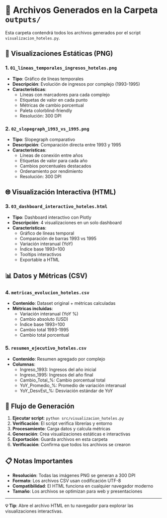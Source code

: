 # 📁 Archivos Generados en la Carpeta `outputs/`

Esta carpeta contendrá todos los archivos generados por el script `visualizacion_hoteles.py`.

## 🎨 Visualizaciones Estáticas (PNG)

### 1. `01_lineas_temporales_ingresos_hoteles.png`
- **Tipo**: Gráfico de líneas temporales
- **Descripción**: Evolución de ingresos por complejo (1993-1995)
- **Características**: 
  - Líneas con marcadores para cada complejo
  - Etiquetas de valor en cada punto
  - Métricas de cambio porcentual
  - Paleta colorblind-friendly
  - Resolución: 300 DPI

### 2. `02_slopegraph_1993_vs_1995.png`
- **Tipo**: Slopegraph comparativo
- **Descripción**: Comparación directa entre 1993 y 1995
- **Características**:
  - Líneas de conexión entre años
  - Etiquetas de valor para cada año
  - Cambios porcentuales destacados
  - Ordenamiento por rendimiento
  - Resolución: 300 DPI

## 🌐 Visualización Interactiva (HTML)

### 3. `03_dashboard_interactivo_hoteles.html`
- **Tipo**: Dashboard interactivo con Plotly
- **Descripción**: 4 visualizaciones en un solo dashboard
- **Características**:
  - Gráfico de líneas temporal
  - Comparación de barras 1993 vs 1995
  - Variación interanual (YoY)
  - Índice base 1993=100
  - Tooltips interactivos
  - Exportable a HTML

## 📊 Datos y Métricas (CSV)

### 4. `metricas_evolucion_hoteles.csv`
- **Contenido**: Dataset original + métricas calculadas
- **Métricas incluidas**:
  - Variación interanual (YoY %)
  - Cambio absoluto (USD)
  - Índice base 1993=100
  - Cambio total 1993-1995
  - Cambio total porcentual

### 5. `resumen_ejecutivo_hoteles.csv`
- **Contenido**: Resumen agregado por complejo
- **Columnas**:
  - Ingreso_1993: Ingresos del año inicial
  - Ingreso_1995: Ingresos del año final
  - Cambio_Total_%: Cambio porcentual total
  - YoY_Promedio_%: Promedio de variación interanual
  - YoY_DesvEst_%: Desviación estándar de YoY

## 🔄 Flujo de Generación

1. **Ejecutar script**: `python src/visualizacion_hoteles.py`
2. **Verificación**: El script verifica librerías y entorno
3. **Procesamiento**: Carga datos y calcula métricas
4. **Generación**: Crea visualizaciones estáticas e interactivas
5. **Exportación**: Guarda archivos en esta carpeta
6. **Verificación**: Confirma que todos los archivos se crearon

## 📋 Notas Importantes

- **Resolución**: Todas las imágenes PNG se generan a 300 DPI
- **Formato**: Los archivos CSV usan codificación UTF-8
- **Compatibilidad**: El HTML funciona en cualquier navegador moderno
- **Tamaño**: Los archivos se optimizan para web y presentaciones

---

**💡 Tip**: Abre el archivo HTML en tu navegador para explorar las visualizaciones interactivas.
